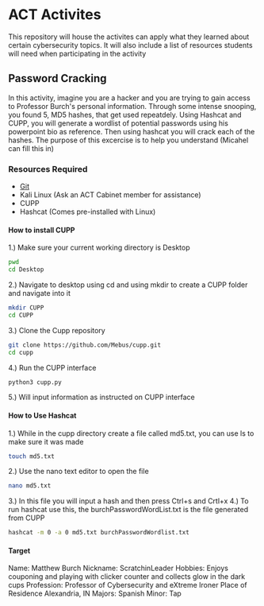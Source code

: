 # ACT Activites
This repository will house the activites can apply what they learned about certain cybersecurity topics. It will also include a list of resources students will need when participating in the activity

## Password Cracking
In this activity, imagine you are a hacker and you are trying to gain access to Professor Burch's personal information. Through some intense snooping, you found 5, MD5 hashes, that get used repeatdely. Using Hashcat and CUPP, you will generate a wordlist of potential passwords using his powerpoint bio as reference. Then using hashcat you will crack each of the hashes. The purpose of this excercise is to help you understand (Micahel can fill this in)

### Resources Required
* [Git](https://git-scm.com/downloads)
* Kali Linux (Ask an ACT Cabinet member for assistance)
* CUPP
* Hashcat (Comes pre-installed with Linux)

#### How to install CUPP

1.) Make sure your current working directory is Desktop
```sh
pwd
cd Desktop
```
2.) Navigate to desktop using cd and using mkdir to create a CUPP folder and navigate into it
```sh
mkdir CUPP
cd CUPP
```
3.) Clone the Cupp repository
```sh
git clone https://github.com/Mebus/cupp.git
cd cupp
```
4.) Run the CUPP interface
```sh
python3 cupp.py
```
5.) Will input information as instructed on CUPP interface

#### How to Use Hashcat
1.) While in the cupp directory create a file called md5.txt, you can use ls to make sure it was made
```sh
touch md5.txt
```
2.) Use the nano text editor to open the file
```sh
nano md5.txt
```
3.) In this file you will input a hash and then press Ctrl+s and Crtl+x
4.) To run hashcat use this, the burchPasswordWordList.txt is the file generated from CUPP
```sh
hashcat -m 0 -a 0 md5.txt burchPasswordWordlist.txt
```

#### Target
Name: Matthew Burch
Nickname: ScratchinLeader
Hobbies: Enjoys couponing and playing with clicker counter and collects glow in the dark cups
Profession: Professor of Cybersecurity and eXtreme Ironer
Place of Residence Alexandria, IN
Majors: Spanish
Minor: Tap